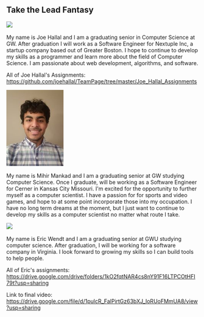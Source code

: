 ## Take the Lead Fantasy

![](https://media-exp1.licdn.com/dms/image/C4E03AQHZDBPfaEnOZQ/profile-displayphoto-shrink_200_200/0?e=1594252800&v=beta&t=-ERyMUQP6a6JX4arN3dHe0XB7GQib6brl1SGnlp28ik)

My name is Joe Hallal and I am a graduating senior in Computer Science at GW. After graduation I will work as a Software Engineer for Nextuple Inc, a startup company based out of Greater Boston. I hope to continue to develop my skills as a programmer and learn more about the field of Computer Science. I am passionate about web development, algorithms, and software. 

All of Joe Hallal's Assignments: https://github.com/joehallal/TeamPage/tree/master/Joe_Hallal_Assignments

![](https://github.com/joehallal/TeamPage/blob/master/mihir_profile.jpg?raw=true)

My name is Mihir Mankad and I am a graduating senior at GW studying Computer Science. Once I graduate,  will be working as a Software Engineer for Cerner in Kansas City Missouri. I'm excited for the opportunity to further myself as a computer scientist. I have a passion for for sports and video games, and hope to at some point incorporate those into my occupation. I have no long term dreams at the moment, but I just want to continue to develop my skills as a computer scientist no matter what route I take. 

![](https://media-exp1.licdn.com/dms/image/C5103AQG3-w3lSKasKg/profile-displayphoto-shrink_200_200/0?e=1594252800&v=beta&t=90oKX-bBOs9Q_5MSLx33jBrFEuHkRYksRpzxA8Mv9WU)

My name is Eric Wendt and I am a graduating senior at GWU studying computer science. After graduation, I will be working for a software company in Virginia. I look forward to growing my skills so I can build tools to help people. 

All of Eric's assignments:
https://drive.google.com/drive/folders/1kO2fqtNAR4cs8nY91F16LTPCOtHFI79t?usp=sharing

Link to final video:
https://drive.google.com/file/d/1pulcR_FalPirtGz63bXJ_IoRUoFMmUA8/view?usp=sharing
